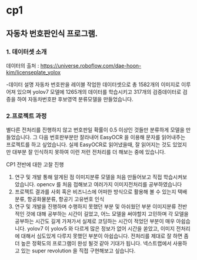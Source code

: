 # cp1

## 자동차 번호판인식 프로그램.

### 1. 데이터셋 소개
데이터의 출처 : https://universe.roboflow.com/dae-hoon-kim/licenseplate_yolox

-데이터 설명
자동차 번호판을 레이블 작업한 데이터셋으로 총 1582개의 이미지로 이루어져 있으며 yolov7 모델에 1265개의 데이터를 학습시키고 317개의 검증데이터로 검증을 하여 자동차번호판 후보영역 분류모델을 만들었습니다.

### 2.프로젝트 과정
별다른 전처리를 진행하지 않고 번호판일 확률이 0.5 이상인 것들만 분류하게 모델을 만들었습니다. 그 다음 번호판부분만 잘라내어 EasyOCR 을 이용해 문자를 읽어내주는 프로젝트를 하고 싶었습니다. 실제 EasyOCR로 읽어냈을때, 잘 읽어지는 것도 있었지만 대부분 잘 인식하지 못하여 이런 저런 전처리를 더 해보는 중에 있습니다. 



CP1 전반에 대한 고찰 진행
1. 연구 및 개발 통해 알게된 점
이미지분류 모델을 처음 만들어보고 직접 학습시켜보았습니다. 
opencv 를 처음 접해보고 여러가지 이미지전처리를 공부하였습니다
2. 프로젝트 결과를 사회 혹은 비즈니스에 어떠한 방식으로 활용해 볼 수 있는지
택배 분류, 항공화물분류, 항공기 고유번호 인식
3. 연구 및 개발을 진행하며 수행하지 못했던 부분 및 아쉬웠던 부분 
이미지분류 전반적인 것에 대해 공부하는 시간이 길었고, 어느 모델을 써야할지 고민하며 각 모델을 공부하는 시간도 길게 가져가서 실제로 코딩하는 시간이 적었던 부분이 매우 아쉽습니다. yolov7 이 yolov5 와 다르게 많은 정보가 없어 시간을 쏟았고, 이미지 전처리에 대해서 심도있게 다루지 못했던 부분이 아쉽습니다. 
전처리를 제대로 잘 하면 좀 더 높은 정확도의 프로그램이 완성 될것 같아 기대가 됩니다. 넥스트랩에서 사용하고 있는 super revolution 을 직접 구현해보고 싶습니다.
